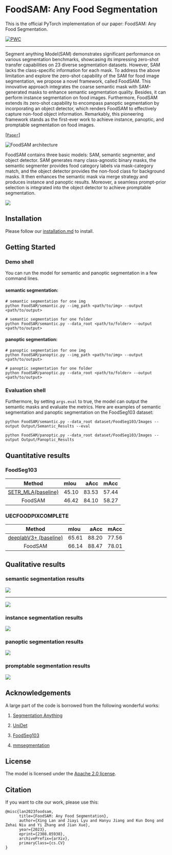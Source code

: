 # FoodSAM: Any Food Segmentation


This is the official PyTorch implementation of our paper:
FoodSAM: Any Food Segmentation.

[![PWC](https://img.shields.io/endpoint.svg?url=https://paperswithcode.com/badge/foodsam-any-food-segmentation/semantic-segmentation-on-foodseg103)](https://paperswithcode.com/sota/semantic-segmentation-on-foodseg103?p=foodsam-any-food-segmentation)

---

Segment anything Model(SAM) demonstrates significant performance on various segmentation benchmarks, showcasing its impressing zero-shot transfer capabilities on 23 diverse segmentation datasets. However, SAM lacks the class-specific information for each mask. To address the above limitation and explore the zero-shot capability of the SAM for food image segmentation, we propose a novel framework, called FoodSAM. This innovative approach integrates the coarse semantic mask with SAM-generated masks to enhance semantic
segmentation quality. Besides, it can perform instance segmentation on food images. Furthermore, FoodSAM extends its zero-shot capability to encompass panoptic segmentation by incorporating an object detector, which renders FoodSAM to effectively capture non-food object information. Remarkably, this pioneering framework stands as the first-ever work to achieve instance, panoptic, and promptable segmentation on food images. 

[[`Paper`](https://arxiv.org/abs/2308.05938)] 

![FoodSAM architecture](assets/foodsam.jpg)

FoodSAM contains three basic models: SAM, semantic segmenter, and object detector. SAM generates many class-agnostic binary masks, the semantic segmenter provides food category labels via mask-category match, and the object detector provides the non-food class for background masks. It then enhances the semantic mask via merge strategy and produces instance and panoptic results. Moreover, a seamless prompt-prior selection is integrated into the object detector to achieve promptable segmentation.

  <img src="assets/model.jpg" />

## Installation
Please follow our [installation.md](installation.md) to install.


## <a name="GettingStarted"></a>Getting Started

### Demo shell
You can run the model for semantic and panoptic segmentation in a few command lines.

#### semantic segmentation:

    # semantic segmentation for one img
    python FoodSAM/semantic.py --img_path <path/to/img> --output <path/to/output> 

    # semantic segmentation for one folder
    python FoodSAM/semantic.py --data_root <path/to/folder> --output <path/to/output>

#### panoptic segmentation:

    # panoptic segmentation for one img
    python FoodSAM/panoptic.py --img_path <path/to/img> --output <path/to/output>

    # panoptic segmentation for one folder
    python FoodSAM/panoptic.py --data_root <path/to/folder> --output <path/to/output>



### Evaluation shell
Furthermore, by setting `args.eval` to true, the model can output the semantic masks and evaluate the metrics. 
Here are examples of semantic segmentation and panoptic segmentation on the FoodSeg103 dataset:
```
python FoodSAM/semantic.py --data_root dataset/FoodSeg103/Images --output Output/Semantic_Results --eval 
```
```
python FoodSAM/panoptic.py --data_root dataset/FoodSeg103/Images --output Output/Panoptic_Results
```

## Quantitative results

### FoodSeg103
| Method | mIou | aAcc | mAcc 
| :-: | :- | -: | :-: |  
|[SETR_MLA(baseline)](https://github.com/LARC-CMU-SMU/FoodSeg103-Benchmark-v1) | 45.10 | 83.53 | 57.44
FoodSAM | 46.42 | 84.10 |  58.27

### UECFOODPIXCOMPLETE

| Method | mIou | aAcc | mAcc 
| :-: | :- | -: | :-: |  
|[deeplabV3+ (baseline)](https://github.com/HitBadTrap/Foodseg-uecfoodpix)| 65.61 |88.20| 77.56
FoodSAM | 66.14 |88.47 |78.01

## Qualitative results

### semantic segmentation results 

 <img src="assets/semantic.jpg">
 
---

 <img src="assets/semantic_compare.jpg">
 
### instance segmentation results
<img src="assets/instance_compare.jpg">

### panoptic segmentation results
<img src="assets/panoptic_compare.jpg">

### promptable segmentation results
<img src="assets/prompt_vis.jpg">

## Acknowledgements

A large part of the code is borrowed from the following wonderful works:

1. [Segmentation Anything](https://github.com/facebookresearch/segment-anything)

2. [UniDet](https://github.com/xingyizhou/UniDet)

3. [FoodSeg103](https://github.com/LARC-CMU-SMU/FoodSeg103-Benchmark-v1)

4. [mmsegmentation](https://github.com/open-mmlab/mmsegmentation)

## License

The model is licensed under the [Apache 2.0 license](LICENSE).

## Citation
If you want to cite our work, please use this:

```
@misc{lan2023foodsam,
      title={FoodSAM: Any Food Segmentation}, 
      author={Xing Lan and Jiayi Lyu and Hanyu Jiang and Kun Dong and Zehai Niu and Yi Zhang and Jian Xue},
      year={2023},
      eprint={2308.05938},
      archivePrefix={arXiv},
      primaryClass={cs.CV}
}

```
